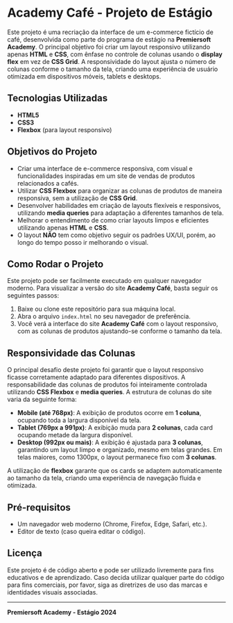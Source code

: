 # Academy Café - Projeto de Estágio

Este projeto é uma recriação da interface de um e-commerce fictício de café, desenvolvida como parte do programa de estágio na **Premiersoft Academy**. O principal objetivo foi criar um layout responsivo utilizando apenas **HTML** e **CSS**, com ênfase no controle de colunas usando o **display flex** em vez de **CSS Grid**. A responsividade do layout ajusta o número de colunas conforme o tamanho da tela, criando uma experiência de usuário otimizada em dispositivos móveis, tablets e desktops.

## Tecnologias Utilizadas

- **HTML5**
- **CSS3**
- **Flexbox** (para layout responsivo)

## Objetivos do Projeto

- Criar uma interface de e-commerce responsiva, com visual e funcionalidades inspiradas em um site de vendas de produtos relacionados a cafés.
- Utilizar **CSS Flexbox** para organizar as colunas de produtos de maneira responsiva, sem a utilização de **CSS Grid**.
- Desenvolver habilidades em criação de layouts flexíveis e responsivos, utilizando **media queries** para adaptação a diferentes tamanhos de tela.
- Melhorar o entendimento de como criar layouts limpos e eficientes utilizando apenas **HTML** e **CSS**.
- O layout **NÃO** tem como objetivo seguir os padrões UX/UI, porém, ao longo do tempo posso ir melhorando o visual.

## Como Rodar o Projeto

Este projeto pode ser facilmente executado em qualquer navegador moderno. Para visualizar a versão do site **Academy Café**, basta seguir os seguintes passos:

1. Baixe ou clone este repositório para sua máquina local.
2. Abra o arquivo `index.html` no seu navegador de preferência.
3. Você verá a interface do site **Academy Café** com o layout responsivo, com as colunas de produtos ajustando-se conforme o tamanho da tela.

## Responsividade das Colunas

O principal desafio deste projeto foi garantir que o layout responsivo ficasse corretamente adaptado para diferentes dispositivos. A responsabilidade das colunas de produtos foi inteiramente controlada utilizando **CSS Flexbox** e **media queries**. A estrutura de colunas do site varia da seguinte forma:

- **Mobile (até 768px)**: A exibição de produtos ocorre em **1 coluna**, ocupando toda a largura disponível da tela.
- **Tablet (769px a 991px)**: A exibição muda para **2 colunas**, cada card ocupando metade da largura disponível.
- **Desktop (992px ou mais)**: A exibição é ajustada para **3 colunas**, garantindo um layout limpo e organizado, mesmo em telas grandes. Em telas maiores, como 1300px, o layout permanece fixo com **3 colunas**.

A utilização de **flexbox** garante que os cards se adaptem automaticamente ao tamanho da tela, criando uma experiência de navegação fluida e otimizada.

## Pré-requisitos

- Um navegador web moderno (Chrome, Firefox, Edge, Safari, etc.).
- Editor de texto (caso queira editar o código).

## Licença

Este projeto é de código aberto e pode ser utilizado livremente para fins educativos e de aprendizado. Caso decida utilizar qualquer parte do código para fins comerciais, por favor, siga as diretrizes de uso das marcas e identidades visuais associadas.

---

**Premiersoft Academy - Estágio 2024**
